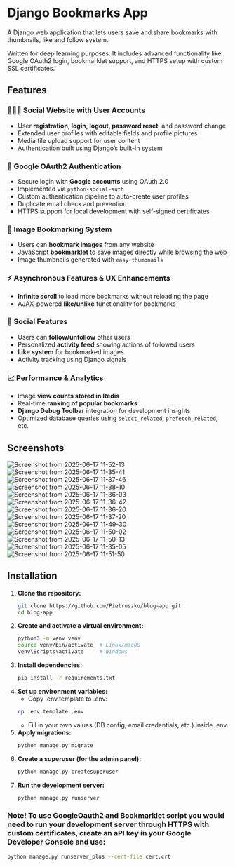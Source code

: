 # Django Bookmarks App

A Django web application that lets users save and share bookmarks with thumbnails, like and follow system.

Written for deep learning purposes. It includes advanced functionality like Google OAuth2 login, bookmarklet support, and HTTPS setup with custom SSL certificates.


## Features

### 🧑‍🤝‍🧑 Social Website with User Accounts

* User **registration, login, logout, password reset**, and password change
* Extended user profiles with editable fields and profile pictures
* Media file upload support for user content
* Authentication built using Django’s built-in system

### 🔐 Google OAuth2 Authentication

* Secure login with **Google accounts** using OAuth 2.0
* Implemented via `python-social-auth`
* Custom authentication pipeline to auto-create user profiles
* Duplicate email check and prevention
* HTTPS support for local development with self-signed certificates

### 📌 Image Bookmarking System

* Users can **bookmark images** from any website
* JavaScript **bookmarklet** to save images directly while browsing the web
* Image thumbnails generated with `easy-thumbnails`

### ⚡ Asynchronous Features & UX Enhancements

* **Infinite scroll** to load more bookmarks without reloading the page
* AJAX-powered **like/unlike** functionality for bookmarks

### 👥 Social Features

* Users can **follow/unfollow** other users
* Personalized **activity feed** showing actions of followed users
* **Like system** for bookmarked images
* Activity tracking using Django signals

### 📈 Performance & Analytics

* Image **view counts stored in Redis**
* Real-time **ranking of popular bookmarks**
* **Django Debug Toolbar** integration for development insights
* Optimized database queries using `select_related`, `prefetch_related`, etc.

## Screenshots

![Screenshot from 2025-06-17 11-52-13](https://github.com/user-attachments/assets/4c549418-d545-4a2e-8b5b-80877f098e20)
![Screenshot from 2025-06-17 11-35-41](https://github.com/user-attachments/assets/e0d752e7-66ca-4c5f-ae72-76d207892ebd)
![Screenshot from 2025-06-17 11-37-46](https://github.com/user-attachments/assets/4bd2dff4-be4d-4062-bb05-1258ff9033c3)
![Screenshot from 2025-06-17 11-38-10](https://github.com/user-attachments/assets/395dda0e-bf35-4b0e-b907-2731d3b8df14)
![Screenshot from 2025-06-17 11-36-03](https://github.com/user-attachments/assets/47c688ae-dc2b-44eb-9da9-3f4548bb461e)
![Screenshot from 2025-06-17 11-36-42](https://github.com/user-attachments/assets/8b19ab82-4ee3-4b1d-924f-8b9510179579)
![Screenshot from 2025-06-17 11-36-20](https://github.com/user-attachments/assets/f12c7d0b-1f28-42a5-9a6a-deba6db98c27)
![Screenshot from 2025-06-17 11-37-20](https://github.com/user-attachments/assets/88229f29-830e-4f10-b863-ffb38a5cfae1)
![Screenshot from 2025-06-17 11-49-30](https://github.com/user-attachments/assets/6b095f90-13dd-428f-b5d9-fc238bb39e03)
![Screenshot from 2025-06-17 11-50-02](https://github.com/user-attachments/assets/aaf5849c-dd28-4518-a4ae-c318c6e22578)
![Screenshot from 2025-06-17 11-50-13](https://github.com/user-attachments/assets/2d425f6e-8bf4-473c-b465-ddaa42339333)
![Screenshot from 2025-06-17 11-35-05](https://github.com/user-attachments/assets/1451f2fa-982e-4cef-9143-6dd7a0ed599b)
![Screenshot from 2025-06-17 11-51-50](https://github.com/user-attachments/assets/6bc0de84-9629-4b73-8b6f-ee64ed2970bb)


## Installation

1. **Clone the repository:**
    ```bash
    git clone https://github.com/Pietruszko/blog-app.git
    cd blog-app
    ```
2. **Create and activate a virtual environment:**
    ```bash
    python3 -m venv venv
    source venv/bin/activate  # Linux/macOS
    venv\Scripts\activate     # Windows
    ```
3. **Install dependencies:**
    ```bash
    pip install -r requirements.txt
    ```
4. **Set up environment variables:**
    - Copy .env.template to .env:
    ```bash
    cp .env.template .env
    ```
    - Fill in your own values (DB config, email credentials, etc.) inside .env.
5. **Apply migrations:**
    ```bash
    python manage.py migrate
    ```
6. **Create a superuser (for the admin panel):**
    ```bash
    python manage.py createsuperuser
    ```
7. **Run the development server:**
    ```bash
    python manage.py runserver
    ```

### Note! To use GoogleOauth2 and Bookmarklet script you would need to run your development server through HTTPS with custom certificates, create an aPI key in your Google Developer Console and use:
  ```bash
  python manage.py runserver_plus --cert-file cert.crt
  ```

